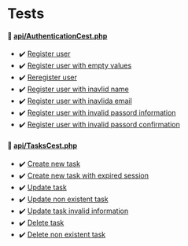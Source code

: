 # Tests

#### 📎 [api/AuthenticationCest.php](https://github.com/testomatio/php-list-tests/tests/api/AuthenticationCest.php)
  - ✔️  [Register user](https://github.com/testomatio/php-list-tests/tests/api/AuthenticationCest.php#L10) 
  - ✔️  [Register user with empty values](https://github.com/testomatio/php-list-tests/tests/api/AuthenticationCest.php#L31) 
  - ✔️  [Reregister user](https://github.com/testomatio/php-list-tests/tests/api/AuthenticationCest.php#L57) 
  - ✔️  [Register user with inavlid name](https://github.com/testomatio/php-list-tests/tests/api/AuthenticationCest.php#L71) 
  - ✔️  [Register user with inavlida email](https://github.com/testomatio/php-list-tests/tests/api/AuthenticationCest.php#L90) 
  - ✔️  [Register user with invalid passord information](https://github.com/testomatio/php-list-tests/tests/api/AuthenticationCest.php#L109) 
  - ✔️  [Register user with invalid passord confirmation](https://github.com/testomatio/php-list-tests/tests/api/AuthenticationCest.php#L128) 

#### 📎 [api/TasksCest.php](https://github.com/testomatio/php-list-tests/tests/api/TasksCest.php)
  - ✔️  [Create new task](https://github.com/testomatio/php-list-tests/tests/api/TasksCest.php#L18) 
  - ✔️  [Create new task with expired session](https://github.com/testomatio/php-list-tests/tests/api/TasksCest.php#L39) 
  - ✔️  [Update task](https://github.com/testomatio/php-list-tests/tests/api/TasksCest.php#L43) 
  - ✔️  [Update non existent task](https://github.com/testomatio/php-list-tests/tests/api/TasksCest.php#L47) 
  - ✔️  [Update task invalid information](https://github.com/testomatio/php-list-tests/tests/api/TasksCest.php#L51) 
  - ✔️  [Delete task](https://github.com/testomatio/php-list-tests/tests/api/TasksCest.php#L55) 
  - ✔️  [Delete non existent task](https://github.com/testomatio/php-list-tests/tests/api/TasksCest.php#L59) 
